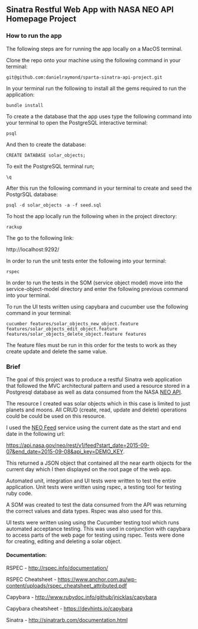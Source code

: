 ## Sinatra Restful Web App with NASA NEO API Homepage Project

### How to run the app
The following steps are for running the app locally on a MacOS terminal.

Clone the repo onto your machine using the following command in your terminal:

```
git@github.com:danielraymond/sparta-sinatra-api-project.git
```

In your terminal run the following to install all the gems required to run the application:

```  
bundle install
```

To create a the database that the app uses type the following command into your terminal to open the PostgreSQL interactive terminal:

```
psql
```

And then to create the database:

```
CREATE DATABASE solar_objects;
```

To exit the PostgreSQL terminal run;

```
\q
```

After this run the following command in your terminal to create and seed the PostgrSQL database:

```
psql -d solar_objects -a -f seed.sql
```

To host the app locally run the following when in the project directory:

```
rackup
```

The go to the following link:

http://localhost:9292/

In order to run the unit tests enter the following into your terminal:

```
rspec
```

In order to run the tests in the SOM (service object model) move into the service-object-model directory and enter the following
previous command into your terminal.

To run the UI tests written using capybara and cucumber use the following command in your terminal:

```
cucumber features/solar_objects_new_object.feature features/solar_objects_edit_object.feature features/solar_objects_delete_object.feature features
```
The feature files must be run in this order for the tests to work as they create update and delete the same value.

### Brief

The goal of this project was to produce a restful Sinatra web application that followed the MVC architectural pattern and used a resource stored in a Postgresql database as well as data consumed from the NASA [NEO API](https://api.nasa.gov/api.html#NeoWS).

The resource I created was solar objects which in this case is limited to just planets and moons. All CRUD (create, read, update and delete) operations could be could be used on this resource.

I used the [NEO Feed](https://api.nasa.gov/api.html#neows-feed) service using the current date as the start and end date in the following url:

https://api.nasa.gov/neo/rest/v1/feed?start_date=2015-09-07&end_date=2015-09-08&api_key=DEMO_KEY.

This returned a JSON object that contained all the near earth objects for the current day which I then displayed on the root page of the web app.

Automated unit, integration and UI tests were written to test the entire application. Unit tests were written using rspec, a testing tool for testing ruby code.

A SOM was created to test the data consumed from the API was returning the correct values and data types. Rspec was also used for this.

UI tests were written using using the Cucumber testing tool which runs automated acceptance testing. This was used in conjunction with capybara to access parts of the web page for testing using rspec. Tests were done for creating, editing and deleting a solar object.

#### Documentation:

RSPEC - http://rspec.info/documentation/

RSPEC Cheatsheet - https://www.anchor.com.au/wp-content/uploads/rspec_cheatsheet_attributed.pdf

Capybara - http://www.rubydoc.info/github/jnicklas/capybara

Capybara cheatsheet - https://devhints.io/capybara

Sinatra - http://sinatrarb.com/documentation.html
